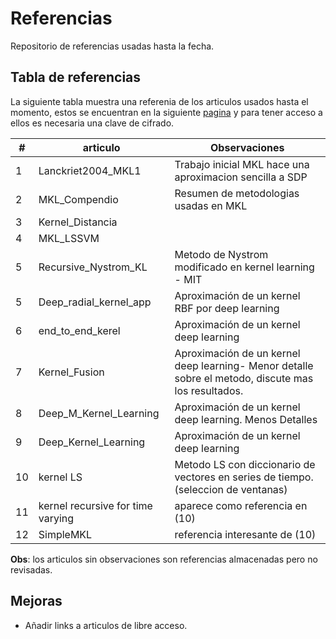 # Referencias
Repositorio de referencias usadas hasta la fecha.

## Tabla de referencias

La siguiente tabla muestra una referenia de los articulos usados hasta el momento, estos se encuentran en la siguiente [pagina](https://mega.nz/#F!9BNS2TJR) y para tener acceso a ellos es necesaria una clave de cifrado.

|\#| articulo | Observaciones |
|---|---|---|
|1 | Lanckriet2004_MKL1 | Trabajo inicial MKL hace una aproximacion sencilla a SDP |
|2 | MKL_Compendio | Resumen de metodologias usadas en MKL |
|3  | Kernel_Distancia       |                                                           |
|4  | MKL_LSSVM              |                                                           |
|5  | Recursive_Nystrom_KL   | Metodo de Nystrom modificado en kernel learning - MIT     |
|5  | Deep_radial_kernel_app | Aproximación de un kernel RBF por deep learning           |
|6  | end_to_end_kerel       | Aproximación de un kernel deep learning                   |
|7  | Kernel_Fusion          | Aproximación de un kernel deep learning- Menor detalle sobre el metodo, discute mas los resultados. |
|8  | Deep_M_Kernel_Learning | Aproximación de un kernel deep learning. Menos Detalles   |
|9  | Deep_Kernel_Learning   | Aproximación de un kernel deep learning                   |
|10 | kernel LS | Metodo LS con diccionario de vectores en series de tiempo.(seleccion de ventanas) |
|11 | kernel recursive for time varying | aparece como referencia en (10)|
|12 | SimpleMKL | referencia interesante de (10)|

**Obs**: los articulos sin observaciones son referencias almacenadas pero no revisadas.

## Mejoras

* Añadir links a articulos de libre acceso.
